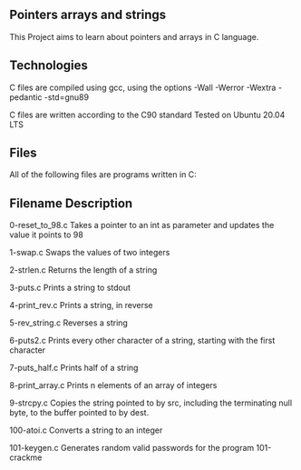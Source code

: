 ## Pointers arrays and strings
This Project  aims to learn about pointers and arrays in C language.

## Technologies
C files are compiled using gcc, using the options -Wall -Werror -Wextra -pedantic -std=gnu89

C files are written according to the C90 standard
Tested on Ubuntu 20.04 LTS

## Files
All of the following files are programs written in C:

## Filename	Description
0-reset_to_98.c	Takes a pointer to an int as parameter and updates the value it points to 98

1-swap.c	Swaps the values of two integers

2-strlen.c	Returns the length of a string

3-puts.c	Prints a string to stdout

4-print_rev.c	Prints a string, in reverse

5-rev_string.c	Reverses a string

6-puts2.c	Prints every other character of a string, starting with the first character

7-puts_half.c	Prints half of a string

8-print_array.c	Prints n elements of an array of integers

9-strcpy.c	Copies the string pointed to by src, including the terminating null byte, to the buffer pointed to by dest.

100-atoi.c	Converts a string to an integer

101-keygen.c	Generates random valid passwords for the program 101-crackme

